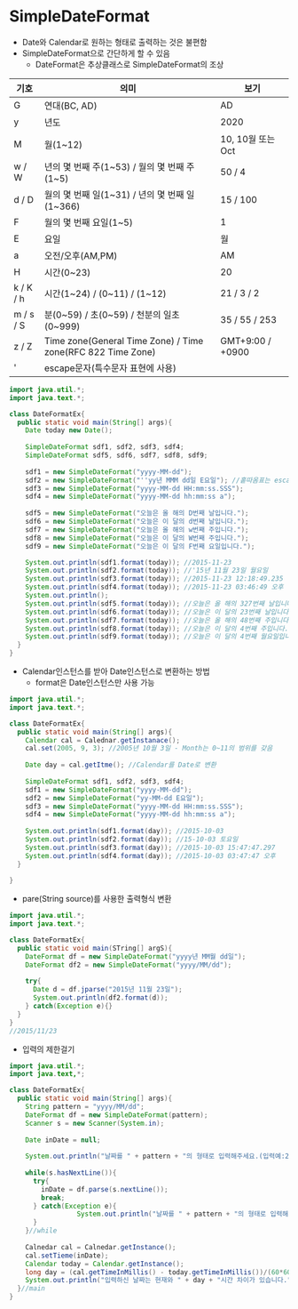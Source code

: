 # SimpleDateFormat

- Date와 Calendar로 원하는 형태로 출력하는 것은 불편함
- SimpleDateFormat으로 간단하게 할 수 있음
  - DateFormat은 추상클래스로 SimpleDateFormat의 조상

| 기호      | 의미                                                        | 보기              |
| --------- | ----------------------------------------------------------- | ----------------- |
| G         | 연대(BC, AD)                                                | AD                |
| y         | 년도                                                        | 2020              |
| M         | 월(1~12)                                                    | 10, 10월 또는 Oct |
| w / W     | 년의 몇 번째 주(1~53) / 월의 몇 번째 주(1~5)                | 50 / 4            |
| d / D     | 월의 몇 번째 일(1~31) / 년의 몇 번째 일(1~366)              | 15 / 100          |
| F         | 월의 몇 번째 요일(1~5)                                      | 1                 |
| E         | 요일                                                        | 월                |
| a         | 오전/오후(AM,PM)                                            | AM                |
| H         | 시간(0~23)                                                  | 20                |
| k / K / h | 시간(1~24) / (0~11) / (1~12)                                | 21 / 3 / 2        |
| m / s / S | 분(0~59) / 초(0~59) / 천분의 일초(0~999)                    | 35 / 55 / 253     |
| z / Z     | Time zone(General Time Zone) / Time zone(RFC 822 Time Zone) | GMT+9:00 / +0900  |
| '         | escape문자(특수문자 표현에 사용)                            |                   |

```java
import java.util.*;
import java.text.*;

class DateFormatEx{
  public static void main(String[] args){
    Date today new Date();
    
    SimpleDateFormat sdf1, sdf2, sdf3, sdf4;
    SimpleDateFormat sdf5, sdf6, sdf7, sdf8, sdf9;
    
    sdf1 = new SimpleDateFormat("yyyy-MM-dd");
    sdf2 = new SimpleDateFormat("''yy년 MMM dd일 E요일"); //홑따옴표는 escape문자열이므로 표시를위해 두번써야함
    sdf3 = new SimpleDateFormat("yyyy-MM-dd HH:mm:ss.SSS");
    sdf4 = new SimpleDateFormat("yyyy-MM-dd hh:mm:ss a");
    
    sdf5 = new SimpleDateFormat("오늘은 올 해의 D번째 날입니다.");
    sdf6 = new SimpleDateFormat("오늘은 이 달의 d번째 날입니다.");
    sdf7 = new SimpleDateFormat("오늘은 올 해의 w번째 주입니다.");
    sdf8 = new SimpleDateFormat("오늘은 이 달의 W번째 주입니다.");
    sdf9 = new SimpleDateFormat("오늘은 이 달의 F번째 요일입니다.");

    System.out.println(sdf1.format(today)); //2015-11-23
    System.out.println(sdf2.format(today)); //'15년 11월 23일 월요일
    System.out.println(sdf3.format(today)); //2015-11-23 12:18:49.235
    System.out.println(sdf4.format(today)); //2015-11-23 03:46:49 오후
    System.out.println();
    System.out.println(sdf5.format(today)); //오늘은 올 해의 327번째 날입니다.
    System.out.println(sdf6.format(today)); //오늘은 이 달의 23번째 날입니다.
    System.out.println(sdf7.format(today)); //오늘은 올 해의 48번째 주입니다.
    System.out.println(sdf8.format(today)); //오늘은 이 달의 4번째 주입니다.
    System.out.println(sdf9.format(today)); //오늘은 이 달의 4번째 월요일입니다.
  }
}
```

- Calendar인스턴스를 받아 Date인스턴스로 변환하는 방법
  - format은 Date인스턴스만 사용 가능

```java
import java.util.*;
import java.text.*;

class DateFormatEx{
  public static void main(String[] args){
    Calendar cal = Calednar.getInstanace();
    cal.set(2005, 9, 3); //2005년 10월 3일 - Month는 0~11의 범위를 갖음
    
    Date day = cal.getItme(); //Calendar를 Date로 변환
    
    SimpleDateFormat sdf1, sdf2, sdf3, sdf4;
    sdf1 = new SimpleDateFormat("yyyy-MM-dd");
    sdf2 = new SimpleDateFormat("yy-MM-dd E요일");
    sdf3 = new SimpleDateFormat("yyyy-MM-dd HH:mm:ss.SSS");
    sdf4 = new SimpleDateFormat("yyyy-MM-dd hh:mm:ss a");
    
    System.out.println(sdf1.format(day)); //2015-10-03
    System.out.println(sdf2.format(day)); //15-10-03 토요일
    System.out.println(sdf3.format(day)); //2015-10-03 15:47:47.297
    System.out.println(sdf4.format(day)); //2015-10-03 03:47:47 오후
  }
  
}
```

- pare(String source)를 사용한 출력형식 변환

```java
import java.util.*;
import java.text.*;

class DateFormatEx{
  public static void main(STring[] argS){
    DateFormat df = new SimpleDateFormat("yyyy년 MM월 dd일");
    DateFormat df2 = new SimpleDateFormat("yyyy/MM/dd");
    
    try{
      Date d = df.jparse("2015년 11월 23일");
      System.out.println(df2.format(d));
    } catch(Exception e){}
  }
}
//2015/11/23
```

- 입력의 제한걸기

```java
import java.util.*;
import java.text,*;

class DateFormatEx{
  public static void main(String[] args){
    String pattern = "yyyy/MM/dd";
    DateFormat df = new SimpleDateFormat(pattern);
    Scanner s = new Scanner(System.in);
    
    Date inDate = null;
    
    System.out.println("날짜를 " + pattern + "의 형태로 입력해주세요.(입력예:2015/12/31)");
    
    while(s.hasNextLine()){
      try{
        inDate = df.parse(s.nextLine());
        break;
      } catch(Exception e){
				 System.out.println("날짜를 " + pattern + "의 형태로 입력해주세요.(입력예:2015/12/31)");
      }
    }//while
    
    Calnedar cal = Calnedar.getInstance();
    cal.setTieme(inDate);
    Calendar today = Calendar.getInstance();
    long day = (cal.getTimeInMillis() - today.getTimeInMillis())/(60*60*1000);
    System.out.println("입력하신 날짜는 현재와 " + day + "시간 차이가 있습니다.");
  }//main
}
```


